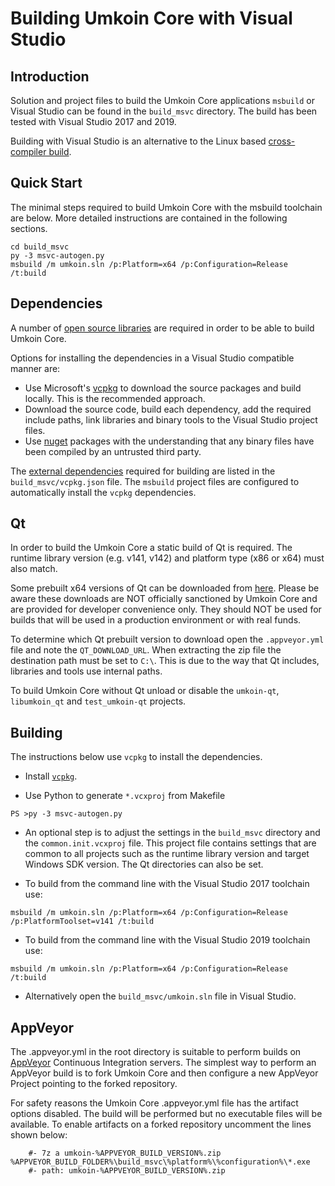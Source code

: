 Building Umkoin Core with Visual Studio
========================================

Introduction
---------------------
Solution and project files to build the Umkoin Core applications `msbuild` or Visual Studio can be found in the `build_msvc` directory. The build has been tested with Visual Studio 2017 and 2019.

Building with Visual Studio is an alternative to the Linux based [cross-compiler build](https://github.com/umkoin/umkoin/blob/master/doc/build-windows.md).

Quick Start
---------------------
The minimal steps required to build Umkoin Core with the msbuild toolchain are below. More detailed instructions are contained in the following sections.

```
cd build_msvc
py -3 msvc-autogen.py
msbuild /m umkoin.sln /p:Platform=x64 /p:Configuration=Release /t:build
```

Dependencies
---------------------
A number of [open source libraries](https://github.com/umkoin/umkoin/blob/master/doc/dependencies.md) are required in order to be able to build Umkoin Core.

Options for installing the dependencies in a Visual Studio compatible manner are:

- Use Microsoft's [vcpkg](https://docs.microsoft.com/en-us/cpp/vcpkg) to download the source packages and build locally. This is the recommended approach.
- Download the source code, build each dependency, add the required include paths, link libraries and binary tools to the Visual Studio project files.
- Use [nuget](https://www.nuget.org/) packages with the understanding that any binary files have been compiled by an untrusted third party.

The [external dependencies](https://github.com/umkoin/umkoin/blob/master/doc/dependencies.md) required for building are listed in the `build_msvc/vcpkg.json` file. The `msbuild` project files are configured to automatically install the `vcpkg` dependencies.

Qt
---------------------
In order to build the Umkoin Core a static build of Qt is required. The runtime library version (e.g. v141, v142) and platform type (x86 or x64) must also match.

Some prebuilt x64 versions of Qt can be downloaded from [here](https://github.com/sipsorcery/qt_win_binary/releases). Please be aware these downloads are NOT officially sanctioned by Umkoin Core and are provided for developer convenience only. They should NOT be used for builds that will be used in a production environment or with real funds.

To determine which Qt prebuilt version to download open the `.appveyor.yml` file and note the `QT_DOWNLOAD_URL`. When extracting the zip file the destination path must be set to `C:\`. This is due to the way that Qt includes, libraries and tools use internal paths.

To build Umkoin Core without Qt unload or disable the `umkoin-qt`, `libumkoin_qt` and `test_umkoin-qt` projects.

Building
---------------------
The instructions below use `vcpkg` to install the dependencies.

- Install [`vcpkg`](https://github.com/Microsoft/vcpkg).

- Use Python to generate `*.vcxproj` from Makefile

```
PS >py -3 msvc-autogen.py
```

- An optional step is to adjust the settings in the `build_msvc` directory and the `common.init.vcxproj` file. This project file contains settings that are common to all projects such as the runtime library version and target Windows SDK version. The Qt directories can also be set.

- To build from the command line with the Visual Studio 2017 toolchain use:

```
msbuild /m umkoin.sln /p:Platform=x64 /p:Configuration=Release /p:PlatformToolset=v141 /t:build
```

- To build from the command line with the Visual Studio 2019 toolchain use:

```
msbuild /m umkoin.sln /p:Platform=x64 /p:Configuration=Release /t:build
```

- Alternatively open the `build_msvc/umkoin.sln` file in Visual Studio.

AppVeyor
---------------------
The .appveyor.yml in the root directory is suitable to perform builds on [AppVeyor](https://www.appveyor.com/) Continuous Integration servers. The simplest way to perform an AppVeyor build is to fork Umkoin Core and then configure a new AppVeyor Project pointing to the forked repository.

For safety reasons the Umkoin Core .appveyor.yml file has the artifact options disabled. The build will be performed but no executable files will be available. To enable artifacts on a forked repository uncomment the lines shown below:

```
    #- 7z a umkoin-%APPVEYOR_BUILD_VERSION%.zip %APPVEYOR_BUILD_FOLDER%\build_msvc\%platform%\%configuration%\*.exe
    #- path: umkoin-%APPVEYOR_BUILD_VERSION%.zip
```
